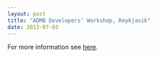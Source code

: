 ```yaml
---
layout: post
title: "ADMB Developers’ Workshop, Reykjavik"
date: 2013-07-03
---
```


For more information see [here](/developers/workshop/reykjavik-2013).
